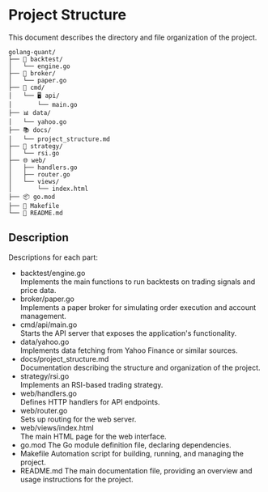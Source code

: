 # Project Structure
This document describes the directory and file organization of the project.
```
golang-quant/
├── 🔁 backtest/
│   └── engine.go
├── 💼 broker/
│   └── paper.go
├── 🚀 cmd/
│   └── 🖥️ api/
│       └── main.go
├── 📊 data/
│   └── yahoo.go
├── 📚 docs/
│   └── project_structure.md
├── 🧠 strategy/
│   └── rsi.go
├── 🌐 web/
│   ├── handlers.go
│   ├── router.go
│   └── views/
│       └── index.html
├── 📦 go.mod
├── 🏃 Makefile
└── 📄 README.md
```
## Description
Descriptions for each part:
- backtest/engine.go  
Implements the main functions to run backtests on trading signals and price data.
- broker/paper.go  
Implements a paper broker for simulating order execution and account management.
- cmd/api/main.go  
Starts the API server that exposes the application's functionality.
- data/yahoo.go  
Implements data fetching from Yahoo Finance or similar sources.
- docs/project_structure.md  
Documentation describing the structure and organization of the project.
- strategy/rsi.go  
Implements an RSI-based trading strategy.
- web/handlers.go  
Defines HTTP handlers for API endpoints.
- web/router.go  
Sets up routing for the web server.
- web/views/index.html  
The main HTML page for the web interface.
- go.mod
The Go module definition file, declaring dependencies.
- Makefile
Automation script for building, running, and managing the project.
- README.md
The main documentation file, providing an overview and usage instructions for the project.
